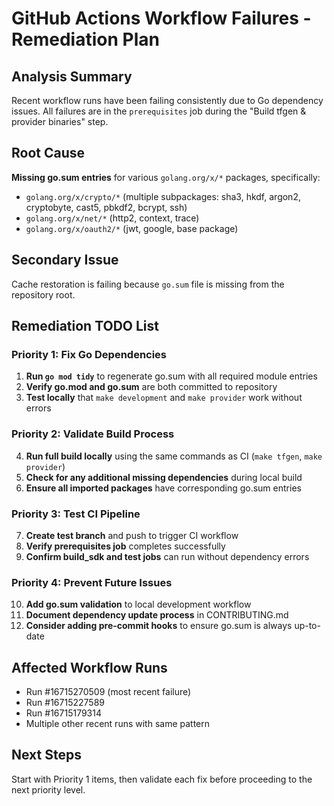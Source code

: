 # GitHub Actions Workflow Failures - Remediation Plan

## Analysis Summary
Recent workflow runs have been failing consistently due to Go dependency issues. All failures are in the `prerequisites` job during the "Build tfgen & provider binaries" step.

## Root Cause
**Missing go.sum entries** for various `golang.org/x/*` packages, specifically:
- `golang.org/x/crypto/*` (multiple subpackages: sha3, hkdf, argon2, cryptobyte, cast5, pbkdf2, bcrypt, ssh)
- `golang.org/x/net/*` (http2, context, trace)  
- `golang.org/x/oauth2/*` (jwt, google, base package)

## Secondary Issue
Cache restoration is failing because `go.sum` file is missing from the repository root.

## Remediation TODO List

### Priority 1: Fix Go Dependencies
1. **Run `go mod tidy`** to regenerate go.sum with all required module entries
2. **Verify go.mod and go.sum** are both committed to repository
3. **Test locally** that `make development` and `make provider` work without errors

### Priority 2: Validate Build Process  
4. **Run full build locally** using the same commands as CI (`make tfgen`, `make provider`)
5. **Check for any additional missing dependencies** during local build
6. **Ensure all imported packages** have corresponding go.sum entries

### Priority 3: Test CI Pipeline
7. **Create test branch** and push to trigger CI workflow
8. **Verify prerequisites job** completes successfully
9. **Confirm build_sdk and test jobs** can run without dependency errors

### Priority 4: Prevent Future Issues
10. **Add go.sum validation** to local development workflow
11. **Document dependency update process** in CONTRIBUTING.md
12. **Consider adding pre-commit hooks** to ensure go.sum is always up-to-date

## Affected Workflow Runs
- Run #16715270509 (most recent failure)
- Run #16715227589 
- Run #16715179314
- Multiple other recent runs with same pattern

## Next Steps
Start with Priority 1 items, then validate each fix before proceeding to the next priority level.

